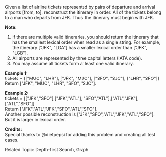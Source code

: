 Given a list of airline tickets represented by pairs of departure and arrival airports [from, to], reconstruct the itinerary in order. All of the tickets belong to a man who departs from JFK. Thus, the itinerary must begin with JFK.

**Note:**
1. If there are multiple valid itineraries, you should return the itinerary that has the smallest lexical order when read as a single string. For example, the itinerary ["JFK", "LGA"] has a smaller lexical order than ["JFK", "LGB"].
2. All airports are represented by three capital letters (IATA code).
3. You may assume all tickets form at least one valid itinerary.

**Example 1:**  
tickets = [["MUC", "LHR"], ["JFK", "MUC"], ["SFO", "SJC"], ["LHR", "SFO"]]  
Return ["JFK", "MUC", "LHR", "SFO", "SJC"].

**Example 2:**  
tickets = [["JFK","SFO"],["JFK","ATL"],["SFO","ATL"],["ATL","JFK"],["ATL","SFO"]]  
Return ["JFK","ATL","JFK","SFO","ATL","SFO"].  
Another possible reconstruction is ["JFK","SFO","ATL","JFK","ATL","SFO"]. But it is larger in lexical order.

**Credits:**  
Special thanks to @dietpepsi for adding this problem and creating all test cases.

Related Topic: Depth-first Search, Graph
